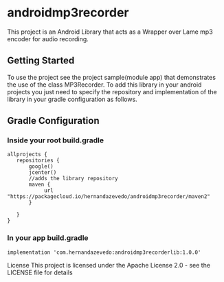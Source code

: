 # androidmp3recorder
This project is an Android Library that acts as a Wrapper over Lame mp3 encoder for audio recording.

## Getting Started
To use the project see the project sample(module app) that demonstrates the use of the class MP3Recorder.
To add this library in your android projects you just need to specify the repository and implementation of the library in your gradle configuration as follows.

## Gradle Configuration
### Inside your root build.gradle

 ```
 allprojects {
    repositories { 
        google()
        jcenter()
        //adds the library repository       
        maven {
             url "https://packagecloud.io/hernandazevedo/androidmp3recorder/maven2"
        }
       
    }
}
```

### In your app build.gradle

```
implementation 'com.hernandazevedo:androidmp3recorderlib:1.0.0'
```

License
This project is licensed under the Apache License 2.0 - see the LICENSE file for details
